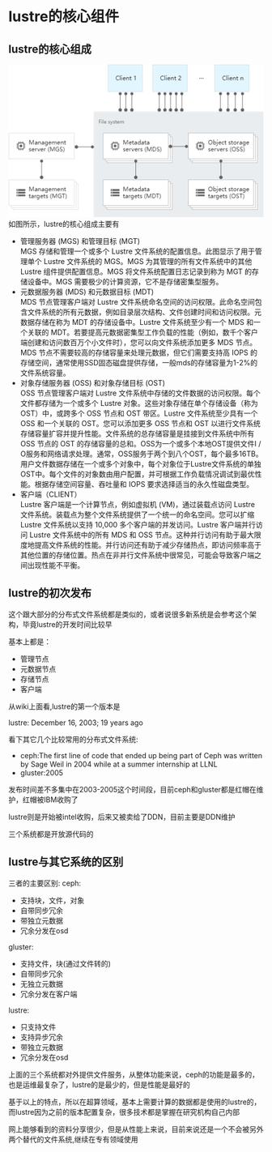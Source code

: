 # lustre的核心组件

## lustre的核心组成
![1](../_media/osarch.png)<br>
如图所示，lustre的核心组成主要有
- 管理服务器 (MGS) 和管理目标 (MGT)<br>
MGS 存储和管理一个或多个 Lustre 文件系统的配置信息。此图显示了用于管理单个 Lustre 文件系统的 MGS。MGS 为其管理的所有文件系统中的其他 Lustre 组件提供配置信息。MGS 将文件系统配置日志记录到称为 MGT 的存储设备中。MGS 需要极少的计算资源，它不是存储密集型服务。
- 元数据服务器 (MDS) 和元数据目标 (MDT)<br>
MDS 节点管理客户端对 Lustre 文件系统命名空间的访问权限。此命名空间包含文件系统的所有元数据，例如目录层次结构、文件创建时间和访问权限。元数据存储在称为 MDT 的存储设备中。Lustre 文件系统至少有一个 MDS 和一个关联的 MDT。若要提高元数据密集型工作负载的性能（例如，数千个客户端创建和访问数百万个小文件时），您可以向文件系统添加更多 MDS 节点。MDS 节点不需要较高的存储容量来处理元数据，但它们需要支持高 IOPS 的存储空间，通常使用SSD固态磁盘提供存储，一般mds的存储容量为1-2%的文件系统容量。
- 对象存储服务器 (OSS) 和对象存储目标 (OST)<br>
OSS 节点管理客户端对 Lustre 文件系统中存储的文件数据的访问权限。每个文件都存储为一个或多个 Lustre 对象。这些对象存储在单个存储设备（称为 OST）中，或跨多个 OSS 节点和 OST 带区。Lustre 文件系统至少具有一个 OSS 和一个关联的 OST。您可以添加更多 OSS 节点和 OST 以进行文件系统存储容量扩容并提升性能。文件系统的总存储容量是挂接到文件系统中所有 OSS 节点的 OST 的存储容量的总和。OSS为一个或多个本地OST提供文件I / O服务和网络请求处理。通常，OSS服务于两个到八个OST，每个最多16TB。用户文件数据存储在一个或多个对象中，每个对象位于Lustre文件系统的单独OST中。每个文件的对象数由用户配置，并可根据工作负载情况调试到最优性能。根据存储空间容量、吞吐量和 IOPS 要求选择适当的永久性磁盘类型。
- 客户端（CLIENT）<br>
Lustre 客户端是一个计算节点，例如虚拟机 (VM)，通过装载点访问 Lustre 文件系统。装载点为整个文件系统提供了一个统一的命名空间。您可以扩缩 Lustre 文件系统以支持 10,000 多个客户端的并发访问。Lustre 客户端并行访问 Lustre 文件系统中的所有 MDS 和 OSS 节点。这种并行访问有助于最大限度地提高文件系统的性能。并行访问还有助于减少存储热点，即访问频率高于其他位置的存储位置。热点在非并行文件系统中很常见，可能会导致客户端之间出现性能不平衡。

## lustre的初次发布

这个跟大部分的分布式文件系统都是类似的，或者说很多新系统是会参考这个架构，毕竟lustre的开发时间比较早

基本上都是：
- 管理节点
- 元数据节点
- 存储节点
- 客户端

从wiki上面看,lustre的第一个版本是

lustre: December 16, 2003; 19 years ago

看下其它几个比较常用的分布式文件系统:
- ceph:The first line of code that ended up being part of Ceph was written by Sage Weil in 2004 while at a summer internship at LLNL
- gluster:2005

发布时间差不多集中在2003-2005这个时间段，目前ceph和gluster都是红帽在维护，红帽被IBM收购了

lustre则是开始被intel收购，后来又被卖给了DDN，目前主要是DDN维护

三个系统都是开放源代码的

## lustre与其它系统的区别

三者的主要区别:
ceph:
 - 支持块，文件，对象
 - 自带同步冗余
 - 带独立元数据
 - 冗余分发在osd

gluster:
 - 支持文件，块(通过文件转的)
 - 自带同步冗余
 - 无独立元数据
 - 冗余分发在客户端

lustre:
 - 只支持文件
 - 支持异步冗余
 - 带独立元数据
 - 冗余分发在osd

上面的三个系统都对外提供文件服务，从整体功能来说，ceph的功能是最多的，也是运维最复杂了，lustre的是最少的，但是性能是最好的

基于以上的特点，所以在超算领域，基本上需要计算的数据都是使用的lustre的，而lustre因为之前的版本配置复杂，很多技术都是掌握在研究机构自己内部

网上能够看到的资料分享很少，但是从性能上来说，目前来说还是一个不会被另外两个替代的文件系统,继续在专有领域使用
